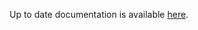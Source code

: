 <!-- DO NOT EDIT THIS FILE MANUALLY -->
<!-- Please read https://github.com/linuxserver/docker-rdesktop/blob/ubuntu-openbox/.github/CONTRIBUTING.md -->
Up to date documentation is available [here](https://github.com/linuxserver/docker-rdesktop/blob/ubuntu-xfce/README.md).
